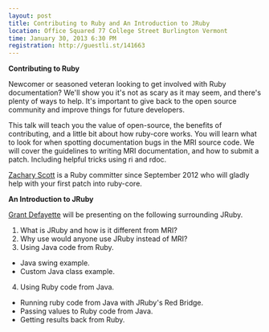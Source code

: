 ```yaml
---
layout: post
title: Contributing to Ruby and An Introduction to JRuby
location: Office Squared 77 College Street Burlington Vermont
time: January 30, 2013 6:30 PM
registration: http://guestli.st/141663
---
```


**Contributing to Ruby**

Newcomer or seasoned veteran looking to get involved with Ruby documentation? We'll show you it's not as scary as it may seem, and there's plenty of ways to help. It's important to give back to the open source community and improve things for future developers.

This talk will teach you the value of open-source, the benefits of contributing, and a little bit about how ruby-core works. You will learn what to look for when spotting documentation bugs in the MRI source code. We will cover the guidelines to writing MRI
documentation, and how to submit a patch. Including helpful tricks using ri and rdoc.

[Zachary Scott](https://twitter.com/_zzak) is a Ruby committer since September 2012 who will gladly help with your first patch into ruby-core.

**An Introduction to JRuby**

[Grant Defayette](https://twitter.com/etteyafed) will be presenting on the following surrounding JRuby.

1. What is JRuby and how is it different from MRI?
2. Why use would anyone use JRuby instead of MRI?
3. Using Java code from Ruby.
  * Java swing example.
  * Custom Java class example.
4. Using Ruby code from Java.
  * Running ruby code from Java with JRuby's Red Bridge.
  * Passing values to Ruby code from Java.
  * Getting results back from Ruby.
